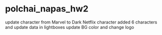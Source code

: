 # polchai_napas_hw2
update character from Marvel to Dark Netflix character
added 6 characters and update data in lightboxes
update BG color and change logo